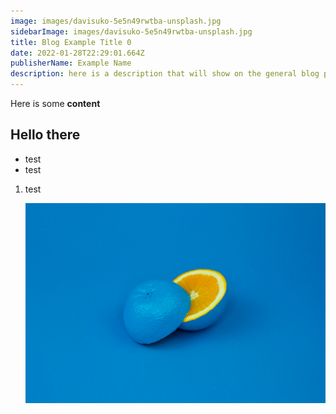 ```yaml
---
image: images/davisuko-5e5n49rwtba-unsplash.jpg
sidebarImage: images/davisuko-5e5n49rwtba-unsplash.jpg
title: Blog Example Title 0
date: 2022-01-28T22:29:01.664Z
publisherName: Example Name
description: here is a description that will show on the general blog page/ not the details page
---
```


Here is some **content**

## **Hello there**

- test
- test

1. test

   ![some alt test](images/davisuko-5e5n49rwtba-unsplash.jpg "A title")
